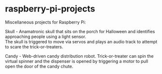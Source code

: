 # raspberry-pi-projects

Miscellaneous projects for Raspberry Pi:

Skull - Anamatronic skull that sits on the porch for Halloween and identifies approaching people using a light sensor.  
The skull is triggered to move via servos and plays an audio track to attempt to scare the trick-or-treaters.

Candy - Web-driven candy distribution robot.  Trick-or-treater can spin the virtual spinner and the dispenser is opened
by triggering a motor to pull open the door of the candy chute.
